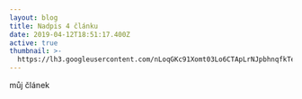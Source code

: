 ```yaml
---
layout: blog
title: Nadpis 4 článku
date: 2019-04-12T18:51:17.400Z
active: true
thumbnail: >-
  https://lh3.googleusercontent.com/nLoqGKc91Xomt03Lo6CTApLrNJpbhnqfkTewxSiKiprg6poZqqxv3AaeIzPlVOvBPLoYV8kPzon4J4KB7kvBCyYAUURu4tufEnaJguGb074gBQPmEvPQIx5NYJknUBpY2DmZEPBl05v3SYjAUDJlcg0XlrbMReOYly0WeeR4GcRg-ODGNBS3wuEsV5MCIVyAZ3-RMUlDR3pN_h0I5dkfHATaJIxfgyGTV2j1-lRnsz4LYlkiAoKxfl8QyUnTiMNsTA31MbgxrgvKM9s6KGHIzx4cBpZz32FRRQdqTCjavZW6YkkuchRn49UCNw-nj6S2gbRjDqSqa_bCD8WdfFVxOkdGrCAVd-Bc1VL0EKEaG29DI_YHX-OPd3aAlaFQ6vKtwQYdiKrnwLQpWDgAGPbDxxwEZqpbxlL5L0nuE7Ujku2Kq33XSUwSLKFLgyyrXvv9Je-OJKJzTGNcZ_2hkOk-dgeEH4HWHVYV6iYLRYzTj9GmmLbU8Ec810EZjlB7w-hdMKjVj-qLBpVebx2mokzJ0yC1hJ-Jzk4rkD_W-bBqpZlwBq5ug3-iyz7XasPXZa5_O7AxBUXxEQZWYIr29VFbSh6RH4voHqglhp43yYqE7kPsqHRmohlgTBwZZjaRgVdBk3IrWvuBszaNSWfykI7fQYajJK2m2EVkDK13LQcHxaY3PQuzFk9WSZMI37zKISZRGQw73J44Q-HjxhAAbA-qkpWpJg=w477-h358-no
---
```

můj článek
